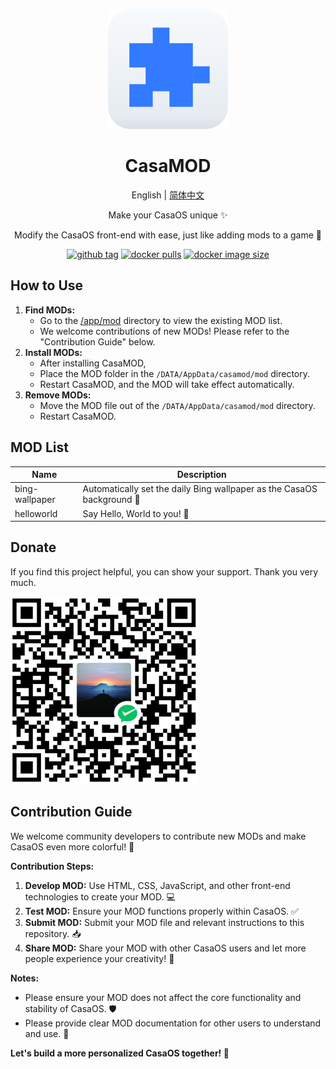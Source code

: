 <div align="center">

![logo](img/icon.png)

# CasaMOD

English | [简体中文](/README_CN.md)

Make your CasaOS unique ✨

Modify the CasaOS front-end with ease, just like adding mods to a game 🎨


[![github tag][gitHub-tag-image]][github-url] [![docker pulls][docker-pulls-image]][docker-url] [![docker image size][docker-image-size-image]][docker-url]

[gitHub-tag-image]: https://img.shields.io/github/v/tag/Cp0204/casamod
[docker-pulls-image]: https://img.shields.io/docker/pulls/cp0204/casamod
[docker-image-size-image]: https://img.shields.io/docker/image-size/cp0204/casamod
[github-url]: https://github.com/Cp0204/casamod
[docker-url]: https://hub.docker.com/r/cp0204/casamod

</div>

## How to Use

1. **Find MODs:**
    *   Go to the [/app/mod](/app/mod) directory to view the existing MOD list.
    *   We welcome contributions of new MODs! Please refer to the "Contribution Guide" below.
2. **Install MODs:**
    *   After installing CasaMOD,
    *   Place the MOD folder in the `/DATA/AppData/casamod/mod` directory.
    *   Restart CasaMOD, and the MOD will take effect automatically.
3. **Remove MODs:**
    *   Move the MOD file out of the `/DATA/AppData/casamod/mod` directory.
    *   Restart CasaMOD.

## MOD List

| Name        | Description                                     |
| ------------- | ----------------------------------------- |
| bing-wallpaper | Automatically set the daily Bing wallpaper as the CasaOS background 🌇  |
| helloworld    | Say Hello, World to you! 👋                   |

## Donate

If you find this project helpful, you can show your support. Thank you very much.

![WeChatPay](/img/wechat_pay_qrcode.png)

## Contribution Guide

We welcome community developers to contribute new MODs and make CasaOS even more colorful! 💖

**Contribution Steps:**

1. **Develop MOD:** Use HTML, CSS, JavaScript, and other front-end technologies to create your MOD. 💻
2. **Test MOD:** Ensure your MOD functions properly within CasaOS. ✅
3. **Submit MOD:** Submit your MOD file and relevant instructions to this repository. 📥
4. **Share MOD:** Share your MOD with other CasaOS users and let more people experience your creativity! 🎉

**Notes:**

*   Please ensure your MOD does not affect the core functionality and stability of CasaOS. 🛡️
*   Please provide clear MOD documentation for other users to understand and use. 📖

**Let's build a more personalized CasaOS together! 🚀**



